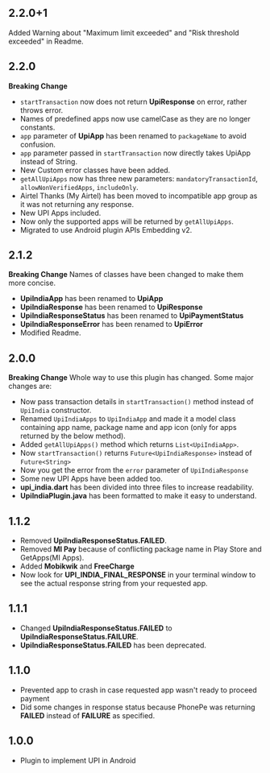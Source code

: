 ## 2.2.0+1
Added Warning about "Maximum limit exceeded" and "Risk threshold exceeded" in Readme.

## 2.2.0
**Breaking Change**
* `startTransaction` now does not return **UpiResponse** on error, rather throws error.
* Names of predefined apps now use camelCase as they are no longer constants.
* `app` parameter of **UpiApp** has been renamed to `packageName` to avoid confusion.
* `app` parameter passed in `startTransaction` now directly takes UpiApp instead of String.
* New Custom error classes have been added.
* `getAllUpiApps` now has three new parameters: `mandatoryTransactionId`, `allowNonVerifiedApps`, `includeOnly`.
* Airtel Thanks (My Airtel) has been moved to incompatible app group as it was not returning any response.
* New UPI Apps included.
* Now only the supported apps will be returned by `getAllUpiApps`.
* Migrated to use Android plugin APIs Embedding v2.

## 2.1.2
**Breaking Change** Names of classes have been changed to make them more concise.

* **UpiIndiaApp** has been renamed to **UpiApp**
* **UpiIndiaResponse** has been renamed to **UpiResponse**
* **UpiIndiaResponseStatus** has been renamed to **UpiPaymentStatus**
* **UpiIndiaResponseError** has been renamed to **UpiError**
* Modified Readme.


## 2.0.0
**Breaking Change** Whole way to use this plugin has changed. Some major changes are:

* Now pass transaction details in `startTransaction()` method instead of `UpiIndia` constructor.
* Renamed `UpiIndiaApps` to `UpiIndiaApp` and made it a model class containing app name, package name and app icon (only for apps returned by the below method).
* Added `getAllUpiApps()` method which returns `List<UpiIndiaApp>`.
* Now `startTransaction()` returns `Future<UpiIndiaResponse>` instead of `Future<String>`
* Now you get the error from the `error` parameter of `UpiIndiaResponse`
* Some new UPI Apps have been added too.
* **upi_india.dart** has been divided into three files to increase readability.
* **UpiIndiaPlugin.java** has been formatted to make it easy to understand.

## 1.1.2
* Removed **UpiIndiaResponseStatus.FAILED**.
* Removed **MI Pay** because of conflicting package name in  Play Store and GetApps(MI Apps).
* Added **Mobikwik** and **FreeCharge**
* Now look for **UPI_INDIA_FINAL_RESPONSE** in your terminal window to see the actual response string from your requested app.

## 1.1.1
* Changed **UpiIndiaResponseStatus.FAILED** to **UpiIndiaResponseStatus.FAILURE**.
* **UpiIndiaResponseStatus.FAILED** has been deprecated.

## 1.1.0

* Prevented app to crash in case requested app wasn't ready to proceed payment
* Did some changes in response status because PhonePe was returning **FAILED** instead of **FAILURE** as specified.

## 1.0.0

* Plugin to implement UPI in Android
